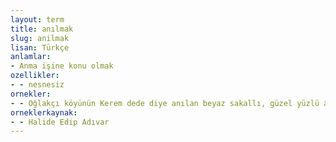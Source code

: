 ```yaml
---
layout: term
title: anılmak
slug: anilmak
lisan: Türkçe
anlamlar:
- Anma işine konu olmak
ozellikler:
- - nesnesiz
ornekler:
- - Oğlakçı köyünün Kerem dede diye anılan beyaz sakallı, güzel yüzlü âşık bir şairi varmış.
orneklerkaynak:
- - Halide Edip Adıvar
---
```

